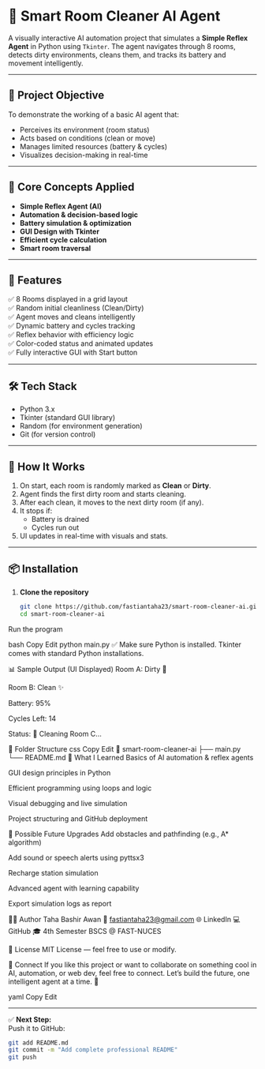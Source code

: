 # 🤖 Smart Room Cleaner AI Agent

A visually interactive AI automation project that simulates a **Simple Reflex Agent** in Python using `Tkinter`. The agent navigates through 8 rooms, detects dirty environments, cleans them, and tracks its battery and movement intelligently.

---

## 🎯 Project Objective

To demonstrate the working of a basic AI agent that:

- Perceives its environment (room status)
- Acts based on conditions (clean or move)
- Manages limited resources (battery & cycles)
- Visualizes decision-making in real-time

---

## 🧠 Core Concepts Applied

- **Simple Reflex Agent (AI)**
- **Automation & decision-based logic**
- **Battery simulation & optimization**
- **GUI Design with Tkinter**
- **Efficient cycle calculation**
- **Smart room traversal**

---

## 🚀 Features

✅ 8 Rooms displayed in a grid layout  
✅ Random initial cleanliness (Clean/Dirty)  
✅ Agent moves and cleans intelligently  
✅ Dynamic battery and cycles tracking  
✅ Reflex behavior with efficiency logic  
✅ Color-coded status and animated updates  
✅ Fully interactive GUI with Start button

---

## 🛠️ Tech Stack

- Python 3.x
- Tkinter (standard GUI library)
- Random (for environment generation)
- Git (for version control)

---

## 🧪 How It Works

1. On start, each room is randomly marked as **Clean** or **Dirty**.
2. Agent finds the first dirty room and starts cleaning.
3. After each clean, it moves to the next dirty room (if any).
4. It stops if:
   - Battery is drained
   - Cycles run out
5. UI updates in real-time with visuals and stats.

---

## 📦 Installation

1. **Clone the repository**
   ```bash
   git clone https://github.com/fastiantaha23/smart-room-cleaner-ai.git
   cd smart-room-cleaner-ai
Run the program

bash
Copy
Edit
python main.py
✅ Make sure Python is installed. Tkinter comes with standard Python installations.

📊 Sample Output (UI Displayed)
Room A: Dirty 🧹

Room B: Clean ✨

Battery: 95%

Cycles Left: 14

Status: 🧼 Cleaning Room C...

📁 Folder Structure
css
Copy
Edit
📂 smart-room-cleaner-ai
├── main.py
└── README.md
🌟 What I Learned
Basics of AI automation & reflex agents

GUI design principles in Python

Efficient programming using loops and logic

Visual debugging and live simulation

Project structuring and GitHub deployment

🧩 Possible Future Upgrades
Add obstacles and pathfinding (e.g., A* algorithm)

Add sound or speech alerts using pyttsx3

Recharge station simulation

Advanced agent with learning capability

Export simulation logs as report

👨‍💻 Author
Taha Bashir Awan
📧 fastiantaha23@gmail.com
🌐 LinkedIn
💻 GitHub
🎓 4th Semester BSCS @ FAST-NUCES

📌 License
MIT License — feel free to use or modify.

💬 Connect
If you like this project or want to collaborate on something cool in AI, automation, or web dev, feel free to connect.
Let’s build the future, one intelligent agent at a time. 🚀

yaml
Copy
Edit

---

✅ **Next Step:**  
Push it to GitHub:

```bash
git add README.md
git commit -m "Add complete professional README"
git push
